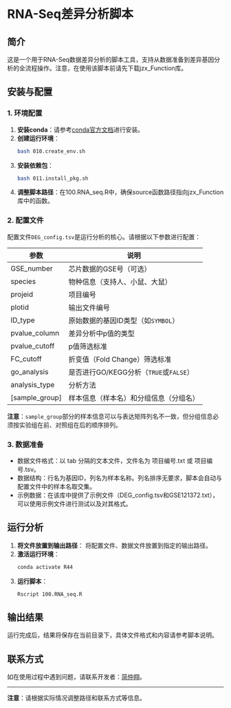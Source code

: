 # RNA-Seq差异分析脚本

## 简介
这是一个用于RNA-Seq数据差异分析的脚本工具，支持从数据准备到差异基因分析的全流程操作。注意，在使用该脚本前请先下载jzx_Function库。

## 安装与配置

### 1. 环境配置
1. **安装conda**：请参考[conda官方文档](https://docs.conda.io/projects/conda/en/latest/user-guide/install/)进行安装。
2. **创建运行环境**：
   ```bash
   bash 010.create_env.sh
   ```
3. **安装依赖包**：
   ```bash
   bash 011.install_pkg.sh
   ```
4. **调整脚本路径**：在100.RNA_seq.R中，确保source函数路径指向jzx_Function库中的函数。

### 2. 配置文件
配置文件`DEG_config.tsv`是运行分析的核心。请根据以下参数进行配置：

| 参数 | 说明 |
|------|------|
| GSE_number | 芯片数据的GSE号（可选） |
| species | 物种信息（支持人、小鼠、大鼠） |
| projeid | 项目编号 |
| plotid | 输出文件编号 |
| ID_type | 原始数据的基因ID类型（如`SYMBOL`） |
| pvalue_column | 差异分析中p值的类型 |
| pvalue_cutoff | p值筛选标准 |
| FC_cutoff | 折变值（Fold Change）筛选标准 |
| go_analysis | 是否进行GO/KEGG分析（`TRUE`或`FALSE`） |
| analysis_type | 分析方法 |
| [sample_group] | 样本信息（样本名）和分组信息（分组名） |

**注意**：`sample_group`部分的样本信息可以与表达矩阵列名不一致，但分组信息必须按实验组在前、对照组在后的顺序排列。

### 3. 数据准备
- 数据文件格式：以 tab 分隔的文本文件，文件名为 项目编号.txt 或 项目编号.tsv。
- 数据结构：行名为基因ID，列名为样本名称。列名排序无要求，脚本会自动与配置文件中的样本名取交集。
- 示例数据：在该库中提供了示例文件（DEG_config.tsv和GSE121372.txt），可以使用示例文件进行测试以及对其格式。

## 运行分析

1. **将文件放置到输出路径**：
   将配置文件、数据文件放置到指定的输出路径。
2. **激活运行环境**：
   ```bash
   conda activate R44
   ```
3. **运行脚本**：
   ```bash
   Rscript 100.RNA_seq.R
   ```

## 输出结果
运行完成后，结果将保存在当前目录下，具体文件格式和内容请参考脚本说明。

## 联系方式
如在使用过程中遇到问题，请联系开发者：[简仲翔](mailto:1416684627@qq.com)。

---

**注意**：请根据实际情况调整路径和联系方式等信息。
